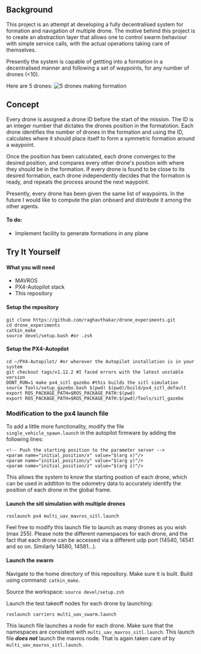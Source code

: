 ## Background

This project is an attempt at developing a fully decentralised system for formation and navigation of multiple drone. The motive behind this project is to create an abstraction layer that allows one to control swarm behaviour with simple service calls, with the actual operations taking care of themselves.

Presently the system is capable of gettting into a formation in a decentralised manner and following a set of waypoints, for any number of drones (<10).

Here are 5 drones:
![5 drones making formation](https://github.com/raghavthakar/drone_experiments/blob/main/ReadMe_Resources/5_drone_formation.gif)

## Concept

Every drone is assigned a drone ID before the start of the mission. The ID is an integer number that dictates the drones position in the formatotion. Each drone identifies the number of drones in the formation and using the ID, calculates where it should place itself to form a symmetric formation around a waypoint.

Once the position has been calculated, each drone converges to the desired position, and compares every other drone's position with where they should be in the formation. If every drone is found to be close to its desired formation, each drone independently decides that the formation
is ready, and repeats the process around the next waypoint.

Presently, every drone has been given the same list of waypoints. In the future I would like to compute the plan onboard and distribute it among the other agents.

#### To do:
- Implement facility to generate formations in any plane

## Try It Yourself

#### What you will need
- MAVROS
- PX4-Autopilot stack
- This repository

#### Setup the repository
    git clone https://github.com/raghavthakar/drone_experiments.git
    cd drone_experiments
    catkin_make
    source devel/setup.bash #or .zsh

#### Setup the PX4-Autopilot

```
cd ~/PX4-Autopilot/ #or wherever the Autopilot installation is in your system
git checkout tags/v1.12.2 #I faced errors with the latest unstable version
DONT_RUN=1 make px4_sitl gazebo #this builds the sitl simulation
source Tools/setup_gazebo.bash $(pwd) $(pwd)/build/px4_sitl_default
export ROS_PACKAGE_PATH=$ROS_PACKAGE_PATH:$(pwd)
export ROS_PACKAGE_PATH=$ROS_PACKAGE_PATH:$(pwd)/Tools/sitl_gazebo
```

### Modification to the px4 launch file
To add a little more functionality, modify the file `single_vehicle_spawn.launch` in the autopilot firmware by adding the following lines:

    <!-- Push the starting position to the parameter server -->
    <param name="initial_position/x" value="$(arg x)"/>
    <param name="initial_position/y" value="$(arg y)"/>
    <param name="initial_position/z" value="$(arg z)"/>

This allows the system to know the starting postion of each drone, which can be used in addtiton to the odometry data to accurately identify the
position of each drone in the global frame.

#### Launch the sitl simulation with multiple drones

`roslaunch px4 multi_uav_mavros_sitl.launch`

Feel free to modify this launch file to launch as many drones as you wish (max 255). Please note the different namespaces for each drone, and the fact that each drone can be accessed via a different udp port (14540, 14541 and so on. Similarly 14580, 14581...).

#### Launch the swarm
Navigate to the home directory of this repository. Make sure it is built. Build using command: `catkin_make`.

Source the workspace: `source devel/setup.zsh`

Launch the test takeoff nodes for each drone by launching:

`roslaunch carriers multi_uav_swarm.launch`

This launch file launches a node for each drone. Make sure that the namespaces are consistent with `multi_uav_mavros_sitl.launch`. This launch file ___does not___ launch the mavros node. That is again taken care of by `multi_uav_mavros_sitl.launch`.
